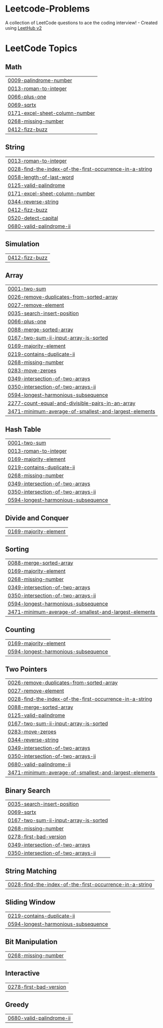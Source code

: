 # Leetcode-Problems
A collection of LeetCode questions to ace the coding interview! - Created using [LeetHub v2](https://github.com/arunbhardwaj/LeetHub-2.0)

<!---LeetCode Topics Start-->
# LeetCode Topics
## Math
|  |
| ------- |
| [0009-palindrome-number](https://github.com/ajmal123-coder/Leetcode-Problems/tree/master/0009-palindrome-number) |
| [0013-roman-to-integer](https://github.com/ajmal123-coder/Leetcode-Problems/tree/master/0013-roman-to-integer) |
| [0066-plus-one](https://github.com/ajmal123-coder/Leetcode-Problems/tree/master/0066-plus-one) |
| [0069-sqrtx](https://github.com/ajmal123-coder/Leetcode-Problems/tree/master/0069-sqrtx) |
| [0171-excel-sheet-column-number](https://github.com/ajmal123-coder/Leetcode-Problems/tree/master/0171-excel-sheet-column-number) |
| [0268-missing-number](https://github.com/ajmal123-coder/Leetcode-Problems/tree/master/0268-missing-number) |
| [0412-fizz-buzz](https://github.com/ajmal123-coder/Leetcode-Problems/tree/master/0412-fizz-buzz) |
## String
|  |
| ------- |
| [0013-roman-to-integer](https://github.com/ajmal123-coder/Leetcode-Problems/tree/master/0013-roman-to-integer) |
| [0028-find-the-index-of-the-first-occurrence-in-a-string](https://github.com/ajmal123-coder/Leetcode-Problems/tree/master/0028-find-the-index-of-the-first-occurrence-in-a-string) |
| [0058-length-of-last-word](https://github.com/ajmal123-coder/Leetcode-Problems/tree/master/0058-length-of-last-word) |
| [0125-valid-palindrome](https://github.com/ajmal123-coder/Leetcode-Problems/tree/master/0125-valid-palindrome) |
| [0171-excel-sheet-column-number](https://github.com/ajmal123-coder/Leetcode-Problems/tree/master/0171-excel-sheet-column-number) |
| [0344-reverse-string](https://github.com/ajmal123-coder/Leetcode-Problems/tree/master/0344-reverse-string) |
| [0412-fizz-buzz](https://github.com/ajmal123-coder/Leetcode-Problems/tree/master/0412-fizz-buzz) |
| [0520-detect-capital](https://github.com/ajmal123-coder/Leetcode-Problems/tree/master/0520-detect-capital) |
| [0680-valid-palindrome-ii](https://github.com/ajmal123-coder/Leetcode-Problems/tree/master/0680-valid-palindrome-ii) |
## Simulation
|  |
| ------- |
| [0412-fizz-buzz](https://github.com/ajmal123-coder/Leetcode-Problems/tree/master/0412-fizz-buzz) |
## Array
|  |
| ------- |
| [0001-two-sum](https://github.com/ajmal123-coder/Leetcode-Problems/tree/master/0001-two-sum) |
| [0026-remove-duplicates-from-sorted-array](https://github.com/ajmal123-coder/Leetcode-Problems/tree/master/0026-remove-duplicates-from-sorted-array) |
| [0027-remove-element](https://github.com/ajmal123-coder/Leetcode-Problems/tree/master/0027-remove-element) |
| [0035-search-insert-position](https://github.com/ajmal123-coder/Leetcode-Problems/tree/master/0035-search-insert-position) |
| [0066-plus-one](https://github.com/ajmal123-coder/Leetcode-Problems/tree/master/0066-plus-one) |
| [0088-merge-sorted-array](https://github.com/ajmal123-coder/Leetcode-Problems/tree/master/0088-merge-sorted-array) |
| [0167-two-sum-ii-input-array-is-sorted](https://github.com/ajmal123-coder/Leetcode-Problems/tree/master/0167-two-sum-ii-input-array-is-sorted) |
| [0169-majority-element](https://github.com/ajmal123-coder/Leetcode-Problems/tree/master/0169-majority-element) |
| [0219-contains-duplicate-ii](https://github.com/ajmal123-coder/Leetcode-Problems/tree/master/0219-contains-duplicate-ii) |
| [0268-missing-number](https://github.com/ajmal123-coder/Leetcode-Problems/tree/master/0268-missing-number) |
| [0283-move-zeroes](https://github.com/ajmal123-coder/Leetcode-Problems/tree/master/0283-move-zeroes) |
| [0349-intersection-of-two-arrays](https://github.com/ajmal123-coder/Leetcode-Problems/tree/master/0349-intersection-of-two-arrays) |
| [0350-intersection-of-two-arrays-ii](https://github.com/ajmal123-coder/Leetcode-Problems/tree/master/0350-intersection-of-two-arrays-ii) |
| [0594-longest-harmonious-subsequence](https://github.com/ajmal123-coder/Leetcode-Problems/tree/master/0594-longest-harmonious-subsequence) |
| [2277-count-equal-and-divisible-pairs-in-an-array](https://github.com/ajmal123-coder/Leetcode-Problems/tree/master/2277-count-equal-and-divisible-pairs-in-an-array) |
| [3471-minimum-average-of-smallest-and-largest-elements](https://github.com/ajmal123-coder/Leetcode-Problems/tree/master/3471-minimum-average-of-smallest-and-largest-elements) |
## Hash Table
|  |
| ------- |
| [0001-two-sum](https://github.com/ajmal123-coder/Leetcode-Problems/tree/master/0001-two-sum) |
| [0013-roman-to-integer](https://github.com/ajmal123-coder/Leetcode-Problems/tree/master/0013-roman-to-integer) |
| [0169-majority-element](https://github.com/ajmal123-coder/Leetcode-Problems/tree/master/0169-majority-element) |
| [0219-contains-duplicate-ii](https://github.com/ajmal123-coder/Leetcode-Problems/tree/master/0219-contains-duplicate-ii) |
| [0268-missing-number](https://github.com/ajmal123-coder/Leetcode-Problems/tree/master/0268-missing-number) |
| [0349-intersection-of-two-arrays](https://github.com/ajmal123-coder/Leetcode-Problems/tree/master/0349-intersection-of-two-arrays) |
| [0350-intersection-of-two-arrays-ii](https://github.com/ajmal123-coder/Leetcode-Problems/tree/master/0350-intersection-of-two-arrays-ii) |
| [0594-longest-harmonious-subsequence](https://github.com/ajmal123-coder/Leetcode-Problems/tree/master/0594-longest-harmonious-subsequence) |
## Divide and Conquer
|  |
| ------- |
| [0169-majority-element](https://github.com/ajmal123-coder/Leetcode-Problems/tree/master/0169-majority-element) |
## Sorting
|  |
| ------- |
| [0088-merge-sorted-array](https://github.com/ajmal123-coder/Leetcode-Problems/tree/master/0088-merge-sorted-array) |
| [0169-majority-element](https://github.com/ajmal123-coder/Leetcode-Problems/tree/master/0169-majority-element) |
| [0268-missing-number](https://github.com/ajmal123-coder/Leetcode-Problems/tree/master/0268-missing-number) |
| [0349-intersection-of-two-arrays](https://github.com/ajmal123-coder/Leetcode-Problems/tree/master/0349-intersection-of-two-arrays) |
| [0350-intersection-of-two-arrays-ii](https://github.com/ajmal123-coder/Leetcode-Problems/tree/master/0350-intersection-of-two-arrays-ii) |
| [0594-longest-harmonious-subsequence](https://github.com/ajmal123-coder/Leetcode-Problems/tree/master/0594-longest-harmonious-subsequence) |
| [3471-minimum-average-of-smallest-and-largest-elements](https://github.com/ajmal123-coder/Leetcode-Problems/tree/master/3471-minimum-average-of-smallest-and-largest-elements) |
## Counting
|  |
| ------- |
| [0169-majority-element](https://github.com/ajmal123-coder/Leetcode-Problems/tree/master/0169-majority-element) |
| [0594-longest-harmonious-subsequence](https://github.com/ajmal123-coder/Leetcode-Problems/tree/master/0594-longest-harmonious-subsequence) |
## Two Pointers
|  |
| ------- |
| [0026-remove-duplicates-from-sorted-array](https://github.com/ajmal123-coder/Leetcode-Problems/tree/master/0026-remove-duplicates-from-sorted-array) |
| [0027-remove-element](https://github.com/ajmal123-coder/Leetcode-Problems/tree/master/0027-remove-element) |
| [0028-find-the-index-of-the-first-occurrence-in-a-string](https://github.com/ajmal123-coder/Leetcode-Problems/tree/master/0028-find-the-index-of-the-first-occurrence-in-a-string) |
| [0088-merge-sorted-array](https://github.com/ajmal123-coder/Leetcode-Problems/tree/master/0088-merge-sorted-array) |
| [0125-valid-palindrome](https://github.com/ajmal123-coder/Leetcode-Problems/tree/master/0125-valid-palindrome) |
| [0167-two-sum-ii-input-array-is-sorted](https://github.com/ajmal123-coder/Leetcode-Problems/tree/master/0167-two-sum-ii-input-array-is-sorted) |
| [0283-move-zeroes](https://github.com/ajmal123-coder/Leetcode-Problems/tree/master/0283-move-zeroes) |
| [0344-reverse-string](https://github.com/ajmal123-coder/Leetcode-Problems/tree/master/0344-reverse-string) |
| [0349-intersection-of-two-arrays](https://github.com/ajmal123-coder/Leetcode-Problems/tree/master/0349-intersection-of-two-arrays) |
| [0350-intersection-of-two-arrays-ii](https://github.com/ajmal123-coder/Leetcode-Problems/tree/master/0350-intersection-of-two-arrays-ii) |
| [0680-valid-palindrome-ii](https://github.com/ajmal123-coder/Leetcode-Problems/tree/master/0680-valid-palindrome-ii) |
| [3471-minimum-average-of-smallest-and-largest-elements](https://github.com/ajmal123-coder/Leetcode-Problems/tree/master/3471-minimum-average-of-smallest-and-largest-elements) |
## Binary Search
|  |
| ------- |
| [0035-search-insert-position](https://github.com/ajmal123-coder/Leetcode-Problems/tree/master/0035-search-insert-position) |
| [0069-sqrtx](https://github.com/ajmal123-coder/Leetcode-Problems/tree/master/0069-sqrtx) |
| [0167-two-sum-ii-input-array-is-sorted](https://github.com/ajmal123-coder/Leetcode-Problems/tree/master/0167-two-sum-ii-input-array-is-sorted) |
| [0268-missing-number](https://github.com/ajmal123-coder/Leetcode-Problems/tree/master/0268-missing-number) |
| [0278-first-bad-version](https://github.com/ajmal123-coder/Leetcode-Problems/tree/master/0278-first-bad-version) |
| [0349-intersection-of-two-arrays](https://github.com/ajmal123-coder/Leetcode-Problems/tree/master/0349-intersection-of-two-arrays) |
| [0350-intersection-of-two-arrays-ii](https://github.com/ajmal123-coder/Leetcode-Problems/tree/master/0350-intersection-of-two-arrays-ii) |
## String Matching
|  |
| ------- |
| [0028-find-the-index-of-the-first-occurrence-in-a-string](https://github.com/ajmal123-coder/Leetcode-Problems/tree/master/0028-find-the-index-of-the-first-occurrence-in-a-string) |
## Sliding Window
|  |
| ------- |
| [0219-contains-duplicate-ii](https://github.com/ajmal123-coder/Leetcode-Problems/tree/master/0219-contains-duplicate-ii) |
| [0594-longest-harmonious-subsequence](https://github.com/ajmal123-coder/Leetcode-Problems/tree/master/0594-longest-harmonious-subsequence) |
## Bit Manipulation
|  |
| ------- |
| [0268-missing-number](https://github.com/ajmal123-coder/Leetcode-Problems/tree/master/0268-missing-number) |
## Interactive
|  |
| ------- |
| [0278-first-bad-version](https://github.com/ajmal123-coder/Leetcode-Problems/tree/master/0278-first-bad-version) |
## Greedy
|  |
| ------- |
| [0680-valid-palindrome-ii](https://github.com/ajmal123-coder/Leetcode-Problems/tree/master/0680-valid-palindrome-ii) |
<!---LeetCode Topics End-->